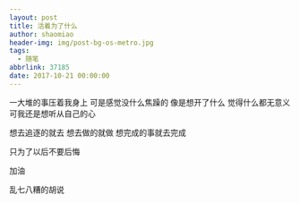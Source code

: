 ```yaml
---
layout: post
title: 活着为了什么
author: shaomiao
header-img: img/post-bg-os-metro.jpg
tags:
  - 随笔
abbrlink: 37185
date: 2017-10-21 00:00:00
---
```

一大堆的事压着我身上 
可是感觉没什么焦躁的
像是想开了什么
觉得什么都无意义
可我还是想听从自己的心

想去追逐的就去
想去做的就做
想完成的事就去完成

只为了以后不要后悔

加油

乱七八糟的胡说
